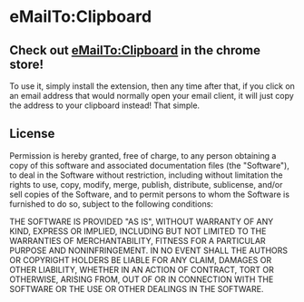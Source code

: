 # eMailTo:Clipboard

## Check out [eMailTo:Clipboard](https://chrome.google.com/webstore/detail/mailto-overide/dpckhpnekcojocijmcdpondmicbkbgpo) in the chrome store!

To use it, simply install the extension, then any time after that, if you click on an email address that would normally open your email client, it will just copy the address to your clipboard instead! That simple.

## License

Permission is hereby granted, free of charge, to any person obtaining a copy of this software and associated documentation files (the "Software"), to deal in the Software without restriction, including without limitation the rights to use, copy, modify, merge, publish, distribute, sublicense, and/or sell copies of the Software, and to permit persons to whom the Software is furnished to do so, subject to the following conditions:

THE SOFTWARE IS PROVIDED "AS IS", WITHOUT WARRANTY OF ANY KIND, EXPRESS OR IMPLIED, INCLUDING BUT NOT LIMITED TO THE WARRANTIES OF MERCHANTABILITY, FITNESS FOR A PARTICULAR PURPOSE AND NONINFRINGEMENT. IN NO EVENT SHALL THE AUTHORS OR COPYRIGHT HOLDERS BE LIABLE FOR ANY CLAIM, DAMAGES OR OTHER LIABILITY, WHETHER IN AN ACTION OF CONTRACT, TORT OR OTHERWISE, ARISING FROM, OUT OF OR IN CONNECTION WITH THE SOFTWARE OR THE USE OR OTHER DEALINGS IN THE SOFTWARE.